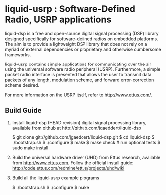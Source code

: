 
liquid-usrp : Software-Defined Radio, USRP applications
=======================================================

liquid-dsp is a free and open-source digital signal processing (DSP) 
library designed specifically for software-defined radios on embedded 
platforms. The aim is to provide a lightweight DSP library that does not 
rely on a myriad of external dependencies or proprietary and otherwise 
cumbersome frameworks.

liquid-usrp contains simple applications for communicating over the air
using the universal software radio peripheral (USRP). Furthermore, a 
simple packet radio interface is presented that allows the user to 
transmit data packets of any length, modulation scheme, and 
forward error-correction scheme desired.

For more information on the USRP itself, refer to http://www.ettus.com/.

## Build Guide ##

  1. Install liquid-dsp (HEAD revision) digital signal processing
     library, available from github at http://github.com/jgaeddert/liquid-dsp
        
        $ git clone git://github.com/jgaeddert/liquid-dsp.git
        $ cd liquid-dsp
        $ ./bootstrap.sh
        $ ./configure
        $ make
        $ make check                    # run optional tests
        $ sudo make install

  2. Build the universal hardware driver (UHD) from Ettus research,
     available from http://www.ettus.com. Follow the official install
     guide: http://code.ettus.com/redmine/ettus/projects/uhd/wiki

  3. Build all the liquid-usrp example programs

        $ ./bootstrap.sh
        $ ./configure
        $ make

